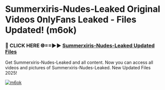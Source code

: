 # Summerxiris-Nudes-Leaked Original Videos 0nlyFans Leaked - Files Updated! (m6ok)

<h3>🔴 CLICK HERE 🌐==►► <a href="https://tinyurl.com/yrmya6cz" rel="nofollow">Summerxiris-Nudes-Leaked Updated Files</a></h3>

Get Summerxiris-Nudes-Leaked and all content. Now you can access all videos and pictures of Summerxiris-Nudes-Leaked. New Updated Files 2025!

[![m6ok](https://i.imgur.com/FMdXYCs.gif)](https://tinyurl.com/yrmya6cz)
